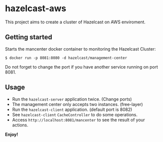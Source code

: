 # hazelcast-aws

This project aims to create a cluster of Hazelcast on AWS enviroment.

## Getting started
Starts the mancenter docker container to monitoring the Hazelcast Cluster:

```
$ docker run -p 8081:8080 -d hazelcast/management-center
```
Do not forget to change the port if you have another service running on port 8081.

## Usage
- Run the `hazelcast-server` application twice. (Change ports) <br />
- The management center only accepts two instances. (free-layer)
- Run the `hazelcast-client` application. (default port is 8082)
- See `hazelcast-client` `CacheController` to do some operations.
- Access `http://localhost:8081/mancenter` to see the result of your actions.

<b>Enjoy!</b>
